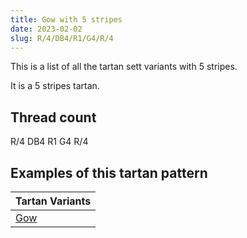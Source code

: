 ```yaml
---
title: Gow with 5 stripes
date: 2023-02-02
slug: R/4/DB4/R1/G4/R/4
---
```

This is a list of all the tartan sett variants with 5 stripes.

It is a 5 stripes tartan.


## Thread count
R/4 DB4 R1 G4 R/4

## Examples of this tartan pattern

| Tartan Variants |
|---------------|
| [Gow](/variants/r/4/db4/r1/g4/r/4-db00004c-g004c00-rc80000)||
